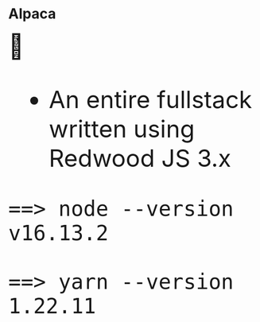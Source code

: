 # Alpaca

<font size="18">🦙<font>


* An entire fullstack written using Redwood JS 3.x


```
==> node --version
v16.13.2

==> yarn --version
1.22.11

```